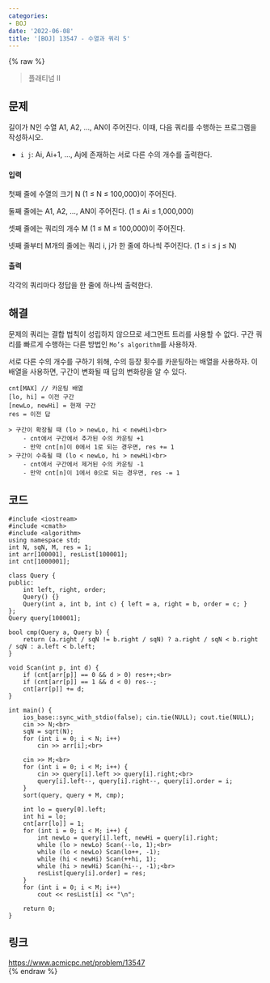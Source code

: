 ```yaml
---
categories:
- BOJ
date: '2022-06-08'
title: '[BOJ] 13547 - 수열과 쿼리 5'
---
```


{% raw %}
> 플래티넘 II<br>

## 문제
길이가 N인 수열 A1, A2, ..., AN이 주어진다. 이때, 다음 쿼리를 수행하는 프로그램을 작성하시오.

-   `i j`: Ai, Ai+1, ..., Aj에 존재하는 서로 다른 수의 개수를 출력한다.

#### 입력
첫째 줄에 수열의 크기 N (1 ≤ N ≤ 100,000)이 주어진다.

둘째 줄에는 A1, A2, ..., AN이 주어진다. (1 ≤ Ai ≤ 1,000,000)

셋째 줄에는 쿼리의 개수 M (1 ≤ M ≤ 100,000)이 주어진다.

넷째 줄부터 M개의 줄에는 쿼리 i, j가 한 줄에 하나씩 주어진다. (1 ≤ i ≤ j ≤ N)

#### 출력
각각의 쿼리마다 정답을 한 줄에 하나씩 출력한다.

## 해결
문제의 쿼리는 결합 법칙이 성립하지 않으므로 세그먼트 트리를 사용할 수 없다. 구간 쿼리를 빠르게 수행하는 다른 방법인 `Mo’s algorithm`를 사용하자.

서로 다른 수의 개수를 구하기 위해, 수의 등장 횟수를 카운팅하는 배열을 사용하자. 이 배열을 사용하면, 구간이 변화될 때 답의 변화량을 알 수 있다.
```
cnt[MAX] // 카운팅 배열
[lo, hi] = 이전 구간
[newLo, newHi] = 현재 구간
res = 이전 답

> 구간이 확장될 때 (lo > newLo, hi < newHi)<br>
	- cnt에서 구간에서 추가된 수의 카운팅 +1
	- 만약 cnt[n]이 0에서 1로 되는 경우면, res += 1
> 구간이 수축될 때 (lo < newLo, hi > newHi)<br>
	- cnt에서 구간에서 제거된 수의 카운팅 -1
	- 만약 cnt[n]이 1에서 0으로 되는 경우면, res -= 1
```

## 코드
```
#include <iostream>
#include <cmath>
#include <algorithm>
using namespace std;
int N, sqN, M, res = 1;
int arr[100001], resList[100001];
int cnt[1000001];

class Query {
public:
	int left, right, order;
	Query() {}
	Query(int a, int b, int c) { left = a, right = b, order = c; }
};
Query query[100001];

bool cmp(Query a, Query b) {
	return (a.right / sqN != b.right / sqN) ? a.right / sqN < b.right / sqN : a.left < b.left;
}

void Scan(int p, int d) {
	if (cnt[arr[p]] == 0 && d > 0) res++;<br>
	if (cnt[arr[p]] == 1 && d < 0) res--;
	cnt[arr[p]] += d;
}

int main() {
	ios_base::sync_with_stdio(false); cin.tie(NULL); cout.tie(NULL);
	cin >> N;<br>
	sqN = sqrt(N);
	for (int i = 0; i < N; i++)
		cin >> arr[i];<br>

	cin >> M;<br>
	for (int i = 0; i < M; i++) {
		cin >> query[i].left >> query[i].right;<br>
		query[i].left--, query[i].right--, query[i].order = i;
	}
	sort(query, query + M, cmp);

	int lo = query[0].left;
	int hi = lo;
	cnt[arr[lo]] = 1;
	for (int i = 0; i < M; i++) {
		int newLo = query[i].left, newHi = query[i].right;
		while (lo > newLo) Scan(--lo, 1);<br>
		while (lo < newLo) Scan(lo++, -1);
		while (hi < newHi) Scan(++hi, 1);
		while (hi > newHi) Scan(hi--, -1);<br>
		resList[query[i].order] = res;
	}
	for (int i = 0; i < M; i++)
		cout << resList[i] << "\n";

	return 0;
}
```

## 링크
https://www.acmicpc.net/problem/13547<br>
{% endraw %}